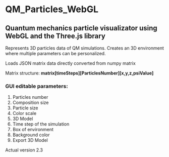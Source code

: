 # QM_Particles_WebGL
## Quantum mechanics particle visualizator using WebGL and the Three.js library

Represents 3D particles data of QM simulations.
Creates an 3D environment where multiple parameters can be personalized.

Loads JSON matrix data directly converted from numpy matrix 

Matrix structure: **matrix[timeSteps][ParticlesNumber][x,y,z,psiValue]**


### GUI editable parameters:
1. Particles number
2. Composition size
3. Particle size
4. Color scale
5. 3D Model
6. Time step of the simulation
7. Box of environment
8. Background color
9. Export 3D Model

Actual version 2.3
